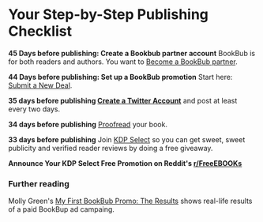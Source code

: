 # Your Step-by-Step Publishing Checklist

**45 Days before publishing: Create a Bookbub partner account**  BookBub is for both readers and authors. You want to [Become a BookBub partner](https://partners.bookbub.com/users/sign_up).

**44 Days before publishing: Set up a BookBub promotion** Start here: [Submit a New Deal](https://partners.bookbub.com/).

**35 days before publishing [Create a Twitter Account](create-twitter-account)** and post at least every two days. 

**34 days before publishing** [Proofread](/check/proofread) your book.

**33 days before publishing** Join [KDP Select](join-kdp-select) so you can get sweet, sweet publicity and verified reader reviews by doing a free giveaway.

**Announce Your KDP Select Free Promotion on Reddit's [r/FreeEBOOKs](reddit-freeebooks)**

### Further reading

Molly Green's [My First BookBub Promo: The Results](http://www.molly-greene.com/results-of-my-first-bookbub-promo/) shows real-life results of a paid BookBup ad campaing.
